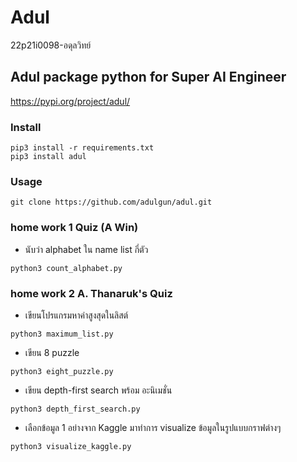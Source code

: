 # Adul
22p21i0098-อดุลวิทย์
## Adul package python for Super AI Engineer
https://pypi.org/project/adul/
### Install
```
pip3 install -r requirements.txt
pip3 install adul
```
### Usage
```
git clone https://github.com/adulgun/adul.git
```

### home work 1 Quiz (A Win) 
* นับว่า alphabet ใน name list กี่ตัว
```
python3 count_alphabet.py
```

### home work 2 A. Thanaruk's Quiz
* เขียนโปรแกรมหาค่าสูงสุดในลิสต์
```
python3 maximum_list.py
```
* เขียน 8 puzzle 
```
python3 eight_puzzle.py
```
* เขียน depth-first search พร้อม อะนิเมชั่น
```
python3 depth_first_search.py
```
* เลือกข้อมูล 1 อย่างจาก Kaggle มาทำการ visualize ข้อมูลในรูปแบบกราฟต่างๆ
```
python3 visualize_kaggle.py
```